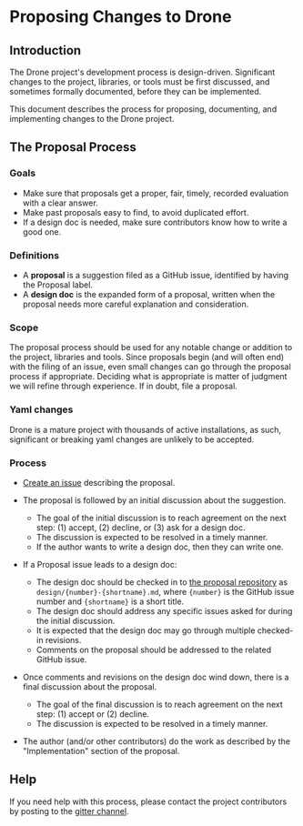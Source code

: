 # Proposing Changes to Drone

## Introduction

The Drone project's development process is design-driven. Significant changes to the project, libraries, or tools must be first discussed, and sometimes formally documented, before they can be implemented.

This document describes the process for proposing, documenting, and implementing changes to the Drone project.

## The Proposal Process

### Goals

- Make sure that proposals get a proper, fair, timely, recorded evaluation with a clear answer.
- Make past proposals easy to find, to avoid duplicated effort.
- If a design doc is needed, make sure contributors know how to write a good one.

### Definitions

- A **proposal** is a suggestion filed as a GitHub issue, identified by having the Proposal label.
- A **design doc** is the expanded form of a proposal, written when the proposal needs more careful explanation and consideration.

### Scope

The proposal process should be used for any notable change or addition to the project, libraries and tools. Since proposals begin (and will often end) with the filing of an issue, even small changes can go through the proposal process if appropriate. Deciding what is appropriate is matter of judgment we will refine through experience. If in doubt, file a proposal.

### Yaml changes

Drone is a mature project with thousands of active installations, as such, significant or breaking yaml changes are unlikely to be accepted.

### Process

- [Create an issue](https://github.com/drone/proposal/issues/new) describing the proposal.

- The proposal is followed by an initial discussion about the suggestion.
	- The goal of the initial discussion is to reach agreement on the next step:
		(1) accept, (2) decline, or (3) ask for a design doc.
	- The discussion is expected to be resolved in a timely manner.
	- If the author wants to write a design doc, then they can write one.

- If a Proposal issue leads to a design doc:
	- The design doc should be checked in to [the proposal repository](https://github.com/drone/proposal/) as `design/{number}-{shortname}.md`, where `{number}` is the GitHub issue number and `{shortname}` is a short title.
	- The design doc should address any specific issues asked for during the initial discussion.
	- It is expected that the design doc may go through multiple checked-in revisions.
	- Comments on the proposal should be addressed to the related GitHub issue.

- Once comments and revisions on the design doc wind down, there is a final discussion about the proposal.
	- The goal of the final discussion is to reach agreement on the next step:
		(1) accept or (2) decline.
	- The discussion is expected to be resolved in a timely manner.

- The author (and/or other contributors) do the work as described by the "Implementation" section of the proposal.

## Help

If you need help with this process, please contact the project contributors by posting
to the [gitter channel](https://gitter.im/drone/drone).
